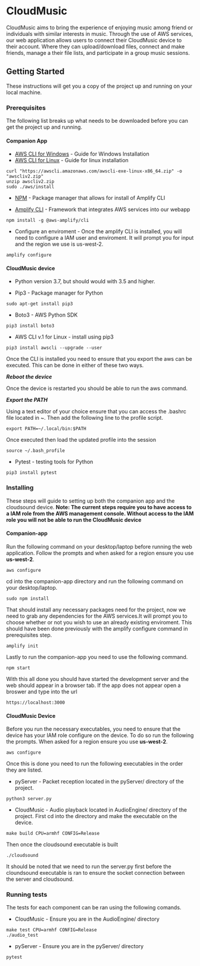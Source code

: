 # CloudMusic
CloudMusic aims to bring the experience of enjoying music among friend or individuals with similar interests in music. Through the use of AWS services, our web application allows users to connect their CloudMusic device to their account. Where they can upload/download files, connect and make friends, manage a their file lists, and participate in a group music sessions.

## Getting Started
These instructions will get you a copy of the project up and running on your local machine.

### Prerequisites
The following list breaks up what needs to be downloaded before you can get the project up and running.

#### Companion App
* [AWS CLI for Windows](https://docs.aws.amazon.com/cli/latest/userguide/install-cliv2-windows.html) - Guide for Windows Installation
* [AWS CLI for Linux](https://docs.aws.amazon.com/cli/latest/userguide/install-cliv2-linux.html) - Guide for linux installation
```
curl "https://awscli.amazonaws.com/awscli-exe-linux-x86_64.zip" -o "awscliv2.zip"
unzip awscliv2.zip
sudo ./aws/install
```
* [NPM](https://nodejs.org/en/download/) - Package manager that allows for install of Amplify CLI

* [Amplify CLI](https://docs.amplify.aws/cli/start/install) - Framework that integrates AWS services into our webapp
```
npm install -g @aws-amplify/cli
```
* Configure an enviroment - Once the amplify CLI is installed, you will need to configure a IAM user and enviroment. It will prompt you for input and the region we use is us-west-2.
```
amplify configure
```

#### CloudMusic device

* Python version 3.7, but should would with 3.5 and higher.

* Pip3 - Package manager for Python
```
sudo apt-get install pip3
```
* Boto3 - AWS Python SDK
```
pip3 install boto3
```
* AWS CLI v.1 for Linux - install using pip3
```
pip3 install awscli --upgrade --user
```
Once the CLI is installed you need to ensure that you export the aws can be executed. This can be done in either of these two ways.

***Reboot the device***

Once the device is restarted you should be able to run the aws command.

***Export the PATH***

Using a text editor of your choice ensure that you can access the .bashrc file located in ~. Then add the following line to the profile script.
```
export PATH=~/.local/bin:$PATH
```

Once executed then load the updated profile into the session
```
source ~/.bash_profile
```


* Pytest - testing tools for Python
```
pip3 install pytest
```
### Installing
These steps will guide to setting up both the companion app and the cloudsound device.  **Note: The current steps require you to have access to a IAM role from the AWS management console. Without access to the IAM role you will not be able to run the CloudMusic device** 

#### Companion-app
Run the following command on your desktop/laptop before running the web application. Follow the prompts and when asked for a region ensure you use **us-west-2**.

```
aws configure
```

cd into the companion-app directory and run the following command on your desktop/laptop.
```
sudo npm install
```
That should install any necessary packages need for the project, now we need to grab any dependencies for the AWS services.It will prompt you to choose whether or not you wish to use an already existing enviroment. This should have been done previously with the amplify configure command in prerequisites step.
```
amplify init
```
Lastly to run the companion-app you need to use the following command.
```
npm start
```
With this all done you should have started the development server and the web should appear in a browser tab. If the app does not appear open a broswer and type into the url
```
https://localhost:3000
```

#### CloudMusic Device
Before you run the necessary executables, you need to ensure that the device has your IAM role configure on the device. To do so run the following the prompts. When asked for a region ensure you use **us-west-2**.

```
aws configure
```
Once this is done you need to run the following executables in the order they are listed.

* pyServer - Packet reception located in the pyServer/ directory of the project.
```
python3 server.py
```

* CloudMusic - Audio playback located in AudioEngine/ directory of the project. First cd into the directory and make the executable on the device.
```
make build CPU=armhf CONFIG=Release
```
Then once the cloudsound executable is built
```
./cloudsound
```

It should be noted that we need to run the server.py first before the cloundsound executable is ran to ensure the socket connection between the server and cloudsound.

### Running tests
The tests for each component can be ran using the following comands.

* CloudMusic - Ensure you are in the AudioEngine/ directory
```
make test CPU=armhf CONFIG=Release
./audio_test
```

* pyServer - Ensure you are in the pyServer/ directory
```
pytest
```
